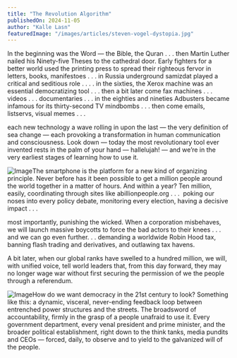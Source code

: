 ```yaml
---
title: "The Revolution Algorithm"
publishedOn: 2024-11-05
author: "Kalle Lasn"
featuredImage: "/images/articles/steven-vogel-dystopia.jpg"
---
```


In the beginning was the Word — the Bible, the Quran . . . then Martin Luther nailed his Ninety-five Theses to the cathedral door. Early fighters for a better world used the printing press to spread their righteous fervor in letters, books, manifestoes . . . in Russia underground samizdat played a critical and seditious role . . . . in the sixties, the Xerox machine was an essential democratizing tool . . . then a bit later come fax machines . . . videos . . . documentaries . . . in the eighties and nineties Adbusters became infamous for its thirty-second TV mindbombs . . . then come emails, listservs, visual memes . . .

each new technology a wave rolling in upon the last — the very definition of sea change — each provoking a transformation in human communication and consciousness. Look down — today the most revolutionary tool ever invented rests in the palm of your hand — hallelujah! — and we’re in the very earliest stages of learning how to use it.

![Image](/images/articles/ellipsis.jpg)The smartphone is the platform for a new kind of organizing principle. Never before has it been possible to get a million people around the world together in a matter of hours. And within a year? Ten million, easily, coordinating through sites like abillionpeople.org . . . &nbsp;poking our noses into every policy debate, monitoring every election, having a decisive impact . . . &nbsp;

most importantly, punishing the wicked. When a corporation misbehaves, we will launch massive boycotts to force the bad actors to their knees . . . and we can go even further. . . demanding a worldwide Robin Hood tax, banning flash trading and derivatives, and outlawing tax havens.

A bit later, when our global ranks have swelled to a hundred million, we will, with unified voice, tell world leaders that, from this day forward, they may no longer wage war without first securing the permission of we the people through a referendum.

![Image](/images/articles/ellipsis.jpg)How do we want democracy in the 21st century to look? Something like this: a dynamic, visceral, never-ending feedback loop between entrenched power structures and the streets. The broadsword of accountability, firmly in the grasp of a people unafraid to use it. Every government department, every venal president and prime minister, and the broader political establishment, right down to the think tanks, media pundits and CEOs — forced, daily, to observe and to yield to the galvanized will of the people.

